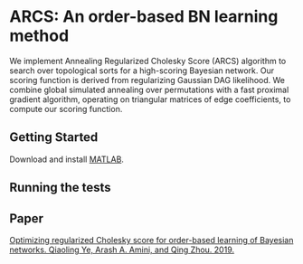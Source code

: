 # ARCS: An order-based BN learning method
We implement Annealing Regularized Cholesky Score (ARCS) algorithm to search over topological sorts for a high-scoring Bayesian network. Our scoring function is derived from regularizing Gaussian DAG likelihood. We combine global simulated annealing over permutations with a fast proximal gradient algorithm, operating on triangular matrices of edge coefficients, to compute our scoring function. 

## Getting Started
Download and install [MATLAB](https://www.mathworks.com/downloads/).

## Running the tests

## Paper
[Optimizing regularized Cholesky score for order-based learning of Bayesian networks. Qiaoling Ye, Arash A. Amini, and Qing Zhou. 2019.](https://arxiv.org/abs/1904.12360)
